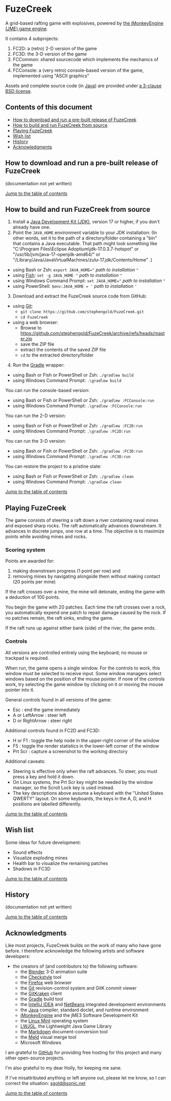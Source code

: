 # FuzeCreek

A grid-based rafting game with explosives, powered by
[the jMonkeyEngine (JME) game engine][jme].

It contains 4 subprojects:

 1. FC2D: a (retro) 2-D version of the game
 2. FC3D: the 3-D version of the game
 3. FCCommon: shared sourcecode which implements the mechanics of the game
 4. FCConsole: a (very retro) console-based version of the game,
    implemented using "ASCII graphics"

Assets and complete source code (in [Java]) are provided under
[a 3-clause BSD license][license].


<a name="toc"></a>

## Contents of this document

+ [How to download and run a pre-built release of FuzeCreek](#prebuilt)
+ [How to build and run FuzeCreek from source](#build)
+ [Playing FuzeCreek](#play)
+ [Wish list](#wishlist)
+ [History](#history)
+ [Acknowledgments](#acks)


<a name="prebuilt"></a>

## How to download and run a pre-built release of FuzeCreek

(documentation not yet written)

[Jump to the table of contents](#toc)


<a name="build"></a>

## How to build and run FuzeCreek from source

1. Install a [Java Development Kit (JDK)][adoptium],
   version 17 or higher,
   if you don't already have one.
2. Point the `JAVA_HOME` environment variable to your JDK installation:
   (In other words, set it to the path of a directory/folder
   containing a "bin" that contains a Java executable.
   That path might look something like
   "C:\Program Files\Eclipse Adoptium\jdk-17.0.3.7-hotspot"
   or "/usr/lib/jvm/java-17-openjdk-amd64/" or
   "/Library/Java/JavaVirtualMachines/zulu-17.jdk/Contents/Home" .)
  + using Bash or Zsh: `export JAVA_HOME="` *path to installation* `"`
  + using [Fish]: `set -g JAVA_HOME "` *path to installation* `"`
  + using Windows Command Prompt: `set JAVA_HOME="` *path to installation* `"`
  + using PowerShell: `$env:JAVA_HOME = '` *path to installation* `'`
3. Download and extract the FuzeCreek source code from GitHub:
  + using [Git]:
    + `git clone https://github.com/stephengold/FuzeCreek.git`
    + `cd FuzeCreek`
  + using a web browser:
    + Browse to https://github.com/stephengold/FuzeCreek/archive/refs/heads/master.zip
    + save the ZIP file
    + extract the contents of the saved ZIP file
    + `cd` to the extracted directory/folder
4. Run the [Gradle] wrapper:
  + using Bash or Fish or PowerShell or Zsh: `./gradlew build`
  + using Windows Command Prompt: `.\gradlew build`

You can run the console-based version:
+ using Bash or Fish or PowerShell or Zsh: `./gradlew :FCConsole:run`
+ using Windows Command Prompt: `.\gradlew :FCConsole:run`

You can run the 2-D version:
+ using Bash or Fish or PowerShell or Zsh: `./gradlew :FC2D:run`
+ using Windows Command Prompt: `.\gradlew :FC2D:run`

You can run the 3-D version:
+ using Bash or Fish or PowerShell or Zsh: `./gradlew :FC3D:run`
+ using Windows Command Prompt: `.\gradlew :FC3D:run`

You can restore the project to a pristine state:
+ using Bash or Fish or PowerShell or Zsh: `./gradlew clean`
+ using Windows Command Prompt: `.\gradlew clean`

[Jump to the table of contents](#toc)


<a name="play"></a>

## Playing FuzeCreek

The game consists of steering a raft down a river
containing naval mines and exposed sharp rocks.
The raft automatically advances downstream.
It advances in discrete jumps, one row at a time.
The objective is to maximize points while avoiding mines and rocks.

### Scoring system

Points are awarded for:

1. making downstream progress (1 point per row) and
2. removing mines by navigating alongside them
   without making contact (20 points per mine)

If the raft crosses over a mine, the mine will detonate,
ending the game with a deduction of 100 points.

You begin the game with 20 patches.
Each time the raft crosses over a rock,
you automatically expend one patch to repair damage caused by the rock.
If no patches remain, the raft sinks, ending the game.

If the raft runs up against either bank (side) of the river, the game ends.

### Controls

All versions are controlled entirely using the keyboard;
no mouse or trackpad is required.

When run, the game opens a single window.
For the controls to work, this window must be selected to receive input.
Some window managers select windows
based on the position of the mouse pointer.
If none of the controls work, try selecting the game window
by clicking on it or moving the mouse pointer into it.

General controls found in all versions of the game:

+ Esc : end the game immediately
+ A or LeftArrow : steer left
+ D or RightArrow : steer right

Additional controls found in FC2D and FC3D:

+ H or F1 : toggle the help node in the upper-right corner of the window
+ F5 : toggle the render statistics in the lower-left corner of the window
+ Prt Scr : capture a screenshot to the working directory

Additional caveats:

+ Steering is effective only when the raft advances.
  To steer, you must press a key and hold it down.
+ On Linux systems, the Prt Scr key might be needed by the window manager,
  so the Scroll Lock key is used instead.
+ The key descriptions above assume a keyboard
  with the "United States QWERTY" layout.
  On some keyboards, the keys in the A, D, and H positions
  are labelled differently.

[Jump to the table of contents](#toc)


<a name="wishlist"></a>

## Wish list

Some ideas for future development:

+ Sound effects
+ Visualize exploding mines
+ Health bar to visualize the remaining patches
+ Shadows in FC3D

[Jump to the table of contents](#toc)


<a name="history"></a>

## History

(documentation not yet written)

[Jump to the table of contents](#toc)


<a name="acks"></a>

## Acknowledgments

Like most projects, FuzeCreek builds on the work of many who
have gone before.  I therefore acknowledge the following
artists and software developers:

+ the creators of (and contributors to) the following software:
    + the [Blender] 3-D animation suite
    + the [Checkstyle] tool
    + the [Firefox] web browser
    + the [Git] revision-control system and GitK commit viewer
    + the [GitKraken] client
    + the [Gradle] build tool
    + the [IntelliJ IDEA][idea] and [NetBeans] integrated development environments
    + the [Java] compiler, standard doclet, and runtime environment
    + [jMonkeyEngine][jme] and the jME3 Software Development Kit
    + the [Linux Mint][mint] operating system
    + [LWJGL], the Lightweight Java Game Library
    + the [Markdown] document-conversion tool
    + the [Meld] visual merge tool
    + Microsoft Windows

I am grateful to [GitHub]
for providing free hosting for this project
and many other open-source projects.

I'm also grateful to my dear Holly, for keeping me sane.

If I've misattributed anything or left anyone out, please let me know, so I can
correct the situation: sgold@sonic.net

[Jump to the table of contents](#toc)


[adoptium]: https://adoptium.net/releases.html "Adoptium Project"
[blender]: https://docs.blender.org "Blender Project"
[checkstyle]: https://checkstyle.org "Checkstyle"
[firefox]: https://www.mozilla.org/en-US/firefox "Firefox"
[fish]: https://fishshell.com/ "Fish command-line shell"
[git]: https://git-scm.com "Git"
[github]: https://github.com "GitHub"
[gitkraken]: https://www.gitkraken.com "GitKraken client"
[gradle]: https://gradle.org "Gradle Project"
[idea]: https://www.jetbrains.com/idea/ "IntelliJ IDEA"
[java]: https://en.wikipedia.org/wiki/Java_(programming_language) "Java programming language"
[jme]: https://jmonkeyengine.org "jMonkeyEngine Project"
[license]: https://github.com/stephengold/FuzeCreek/blob/master/LICENSE "FuzeCreek license"
[lwjgl]: https://www.lwjgl.org "Lightweight Java Game Library"
[markdown]: https://daringfireball.net/projects/markdown "Markdown Project"
[meld]: https://meldmerge.org "Meld merge tool"
[mint]: https://linuxmint.com "Linux Mint Project"
[netbeans]: https://netbeans.org "NetBeans Project"